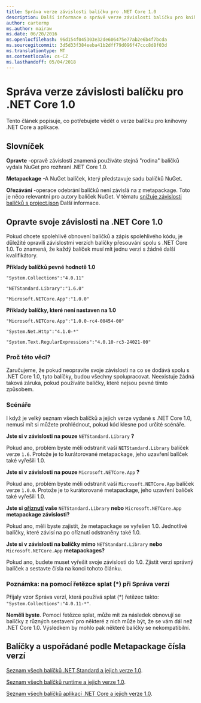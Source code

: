 ```yaml
---
title: Správa verze závislosti balíčku pro .NET Core 1.0
description: Další informace o správě verze závislosti balíčku pro knihovny .NET Core a aplikace.
author: cartermp
ms.author: mairaw
ms.date: 06/20/2016
ms.openlocfilehash: 96d154f045303e32de606475e77ab2e6b4f7bcda
ms.sourcegitcommit: 3d5d33f384eeba41b2dff79d096f47ccc8d8f03d
ms.translationtype: MT
ms.contentlocale: cs-CZ
ms.lasthandoff: 05/04/2018
---
```

# <a name="how-to-manage-package-dependency-versions-for-net-core-10"></a>Správa verze závislosti balíčku pro .NET Core 1.0

Tento článek popisuje, co potřebujete vědět o verze balíčku pro knihovny .NET Core a aplikace.

## <a name="glossary"></a>Slovníček

**Opravte** -opravě závislosti znamená používáte stejná "rodina" balíčků vydala NuGet pro rozhraní .NET Core 1.0.

**Metapackage** -A NuGet balíček, který představuje sadu balíčků NuGet.

**Ořezávání** -operace odebrání balíčků není závislá na z metapackage.  Toto je něco relevantní pro autory balíček NuGet.  V tématu [snižuje závislosti balíčků s project.json](../deploying/reducing-dependencies.md) Další informace. 

## <a name="fix-your-dependencies-to-net-core-10"></a>Opravte svoje závislosti na .NET Core 1.0

Pokud chcete spolehlivě obnovení balíčků a zápis spolehlivého kódu, je důležité opravili závislostmi verzích balíčky přesouvání spolu s .NET Core 1.0.  To znamená, že každý balíček musí mít jednu verzi s žádné další kvalifikátory.

**Příklady balíčků pevné hodnotě 1.0**

`"System.Collections":"4.0.11"`

`"NETStandard.Library":"1.6.0"`

`"Microsoft.NETCore.App":"1.0.0"`

**Příklady balíčky, které není nastaven na 1.0**

`"Microsoft.NETCore.App":"1.0.0-rc4-00454-00"`

`"System.Net.Http":"4.1.0-*"`

`"System.Text.RegularExpressions":"4.0.10-rc3-24021-00"`

### <a name="why-does-this-matter"></a>Proč této věci?

Zaručujeme, že pokud neopravíte svoje závislosti na co se dodává spolu s .NET Core 1.0, tyto balíčky, budou všechny spolupracovat. Neexistuje žádná taková záruka, pokud používáte balíčky, které nejsou pevné tímto způsobem.

### <a name="scenarios"></a>Scénáře

I když je velký seznam všech balíčků a jejich verze vydané s .NET Core 1.0, nemusí mít si můžete prohlédnout, pokud kód klesne pod určité scénáře.

**Jste si v závislosti na pouze** `NETStandard.Library` **?**

Pokud ano, problém byste měli odstranit vaší `NETStandard.Library` balíček verze `1.6`.  Protože je to kurátorované metapackage, jeho uzavření balíček také vyřešili 1.0.

**Jste si v závislosti na pouze** `Microsoft.NETCore.App` **?**

Pokud ano, problém byste měli odstranit vaší `Microsoft.NETCore.App` balíček verze `1.0.0`.  Protože je to kurátorované metapackage, jeho uzavření balíček také vyřešili 1.0.

**Jste si [oříznutí](../deploying/reducing-dependencies.md) vaše** `NETStandard.Library` **nebo** `Microsoft.NETCore.App` **metapackage závislosti?**

Pokud ano, měli byste zajistit, že metapackage se vyřešen 1.0.  Jednotlivé balíčky, které závisí na po oříznutí odstraněny také 1.0.

**Jste si v závislosti na balíčky mimo** `NETStandard.Library` **nebo** `Microsoft.NETCore.App` **metapackages?**

Pokud ano, budete muset vyřešit svoje závislosti do 1.0.  Zjistit verzi správný balíček a sestavte čísla na konci tohoto článku.

### <a name="a-note-on-using-a-splat-string--when-versioning"></a>Poznámka: na pomocí řetězce splat (\*) při Správa verzí

Přijaly vzor Správa verzí, která používá splat (\*) řetězec takto: `"System.Collections":"4.0.11-*"`.

**Neměli byste**.  Pomocí řetězce splat, může mít za následek obnovují se balíčky z různých sestavení pro některé z nich může být, že se vám dál než .NET Core 1.0.  Výsledkem by mohlo pak některé balíčky se nekompatibilní.

## <a name="packages-and-version-numbers-organized-by-metapackage"></a>Balíčky a uspořádané podle Metapackage čísla verzí

[Seznam všech balíčků .NET Standard a jejich verze 1.0](https://github.com/dotnet/versions/blob/master/build-info/dotnet/corefx/release/1.0.0/Latest_Packages.txt).

[Seznam všech balíčků runtime a jejich verze 1.0](https://github.com/dotnet/versions/blob/master/build-info/dotnet/coreclr/release/1.0.0/LKG_Packages.txt).

[Seznam všech balíčků aplikací .NET Core a jejich verze 1.0](https://github.com/dotnet/versions/blob/master/build-info/dotnet/core-setup/release/1.0.0/Latest_Packages.txt).
